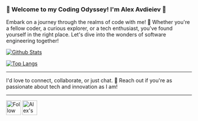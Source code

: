 ### 🚀 Welcome to my Coding Odyssey! I'm Alex Avdieiev 👋

Embark on a journey through the realms of code with me! 🌌 Whether you're a fellow coder, a curious explorer, or a tech enthusiast, you've found yourself in the right place. Let's dive into the wonders of software engineering together!

[![Github Stats](https://github-readme-stats-git-master-avdeev99s-projects.vercel.app/api?username=avdeev99&hide=issues&include_all_commits=true&count_private=true&show_icons=true&theme=default)](https://github.com/anuraghazra/github-readme-stats)

[![Top Langs](https://github-readme-stats-git-master-avdeev99s-projects.vercel.app/api/top-langs/?username=avdeev99&layout=compact&theme=default&langs_count=10&hide=ASP,CSS)](https://github.com/anuraghazra/github-readme-stats)

---

I'd love to connect, collaborate, or just chat. 💌 Reach out if you're as passionate about tech and innovation as I am!

---
[<img src="https://upload.wikimedia.org/wikipedia/commons/thumb/c/ca/LinkedIn_logo_initials.png/800px-LinkedIn_logo_initials.png" height="40em" align="center" alt="Follow Alex on LinkedIn" title="Follow Alex on LinkedIn"/>](https://www.linkedin.com/in/oleksii-avdieiev/)
[<img src="https://cdn.simpleicons.org/gmail" height="40em" align="center" alt="Alex's email" title="Alex's email"/>](mailto:avdieiev.oleksii@gmail.com)

<!--
**Avdeev99/Avdeev99** is a ✨ _special_ ✨ repository because its `README.md` (this file) appears on your GitHub profile.

Here are some ideas to get you started:

- 🔭 I’m currently working on ...
- 🌱 I’m currently learning ...
- 👯 I’m looking to collaborate on ...
- 🤔 I’m looking for help with ...
- 💬 Ask me about ...
- 📫 How to reach me: ...
- 😄 Pronouns: ...
- ⚡ Fun fact: ...
-->
